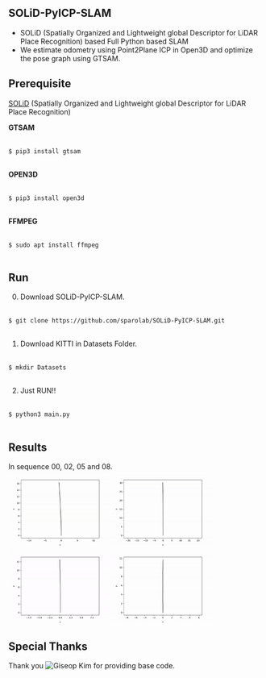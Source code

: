 ## SOLiD-PyICP-SLAM
* SOLiD (Spatially Organized and Lightweight global Descriptor for LiDAR Place Recognition) based Full Python based SLAM
* We estimate odometry using Point2Plane ICP in Open3D and optimize the pose graph using GTSAM.

## Prerequisite
[SOLiD](https://github.com/sparolab/solid) (Spatially Organized and Lightweight global Descriptor for LiDAR Place Recognition)

**GTSAM**
<pre>
<code>
$ pip3 install gtsam
</code>
</pre>  

**OPEN3D**
<pre>
<code>
$ pip3 install open3d
</code>
</pre>  

**FFMPEG**
<pre>
<code>
$ sudo apt install ffmpeg
</code>
</pre>  

## Run
0. Download SOLiD-PyICP-SLAM.
<pre>
<code>
$ git clone https://github.com/sparolab/SOLiD-PyICP-SLAM.git
</code>
</pre>  

1. Download KITTI in Datasets Folder.
<pre>
<code>
$ mkdir Datasets
</code>
</pre>  

2. Just RUN!!
<pre>
<code>
$ python3 main.py
</code>
</pre>  

## Results
In sequence 00, 02, 05 and 08.  
<img src="result/00.gif" width="200"/> <img src="result/02.gif" width="200"/> <img src="result/05.gif" width="200"/> <img src="result/08.gif" width="200"/>

## Special Thanks
Thank you ![Giseop Kim](https://github.com/gisbi-kim/PyICP-SLAM) for providing base code.
